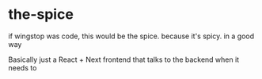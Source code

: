 # the-spice
if wingstop was code, this would be the spice. because it's spicy. in a good way

Basically just a React + Next frontend that talks to the backend when it needs to
